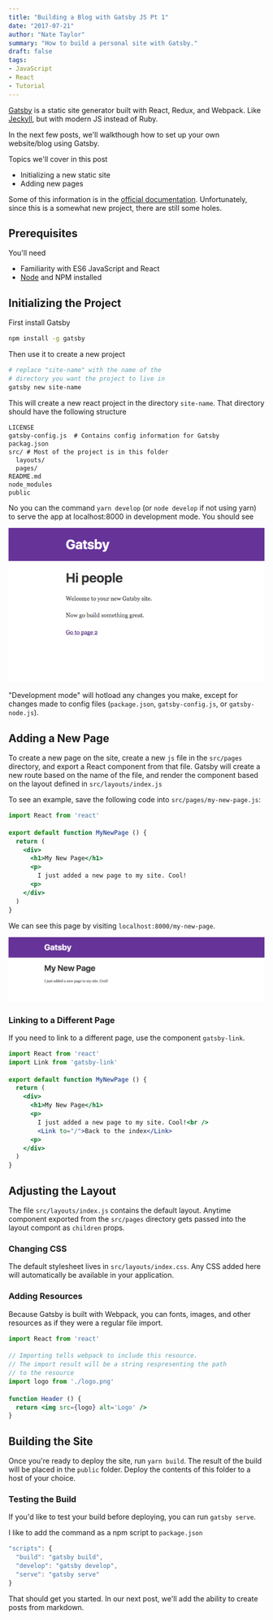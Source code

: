 ```yaml
---
title: "Building a Blog with Gatsby JS Pt 1"
date: "2017-07-21"
author: "Nate Taylor"
summary: "How to build a personal site with Gatsby."
draft: false
tags:
- JavaScript
- React
- Tutorial
---
```


[Gatsby](https://www.gatsbyjs.org/) is a static site generator built with React, Redux, and Webpack.
Like [Jeckyll](https://jekyllrb.com/), but with modern JS instead of Ruby.

In the next few posts, we'll walkthough how to set up your own website/blog using Gatsby.

Topics we'll cover in this post
- Initializing a new static site
- Adding new pages

Some of this information is in the [official documentation](https://www.gatsbyjs.org/docs/).
Unfortunately, since this is a somewhat new project, there are still some holes.

## Prerequisites

You'll need
- Familiarity with ES6 JavaScript and React
- [Node](https://nodejs.org/en/) and NPM installed

## Initializing the Project

First install Gatsby

```bash
npm install -g gatsby

```

Then use it to create a new project

```bash
# replace "site-name" with the name of the
# directory you want the project to live in
gatsby new site-name
```

This will create a new react project in the directory `site-name`. That directory should
have the following structure

```
LICENSE
gatsby-config.js  # Contains config information for Gatsby
packag.json
src/ # Most of the project is in this folder
  layouts/
  pages/
README.md
node_modules
public
```

No you can the command `yarn develop` (or `node develop` if not using yarn) to serve the app at localhost:8000 in
development mode. You should see

![Default gatsby index page](./gatsby-index.png)

"Development mode" will hotload any changes you make,
except for changes made to config files (`package.json`, `gatsby-config.js`, or `gatsby-node.js`).

## Adding a New Page

To create a new page on the site, create a new `js` file in the `src/pages` directory,
and export a React component from that file. Gatsby will create a new route based on the name of the file, and render the component based on the layout defined in `src/layouts/index.js`

To see an example, save the following code into `src/pages/my-new-page.js`:

```jsx
import React from 'react'

export default function MyNewPage () {
  return (
    <div>
      <h1>My New Page</h1>
      <p>
        I just added a new page to my site. Cool!
      <p>
    </div>
  )
}
```

We can see this page by visiting `localhost:8000/my-new-page`.

![New page](./new-page.png)

### Linking to a Different Page

If you need to link to a different page, use the component `gatsby-link`.

```jsx
import React from 'react'
import Link from 'gatsby-link'

export default function MyNewPage () {
  return (
    <div>
      <h1>My New Page</h1>
      <p>
        I just added a new page to my site. Cool!<br />
        <Link to="/">Back to the index</Link>
      <p>
    </div>
  )
}
```

## Adjusting the Layout

The file `src/layouts/index.js` contains the default layout. Anytime component exported from the `src/pages` directory gets passed into the layout compont as `children` props.

### Changing CSS

The default stylesheet lives in `src/layouts/index.css`. Any CSS added here will automatically be available in your application.

### Adding Resources

Because Gatsby is built with Webpack, you can fonts, images, and other resources as if they were a regular file import.

```jsx
import React from 'react'

// Importing tells webpack to include this resource.
// The import result will be a string respresenting the path
// to the resource
import logo from './logo.png'

function Header () {
  return <img src={logo} alt='Logo' />
}
```

## Building the Site

Once you're ready to deploy the site, run `yarn build`. The result of the build will be
placed in the `public` folder. Deploy the contents of this folder to a host of your
choice.

### Testing the Build

If you'd like to test your build before deploying, you can run `gatsby serve`.

I like to add the command as a npm script to `package.json`

```js
"scripts": {
  "build": "gatsby build",
  "develop": "gatsby develop",
  "serve": "gatsby serve"
}
```

That should get you started. In our next post, we'll add the ability to create posts from markdown.
